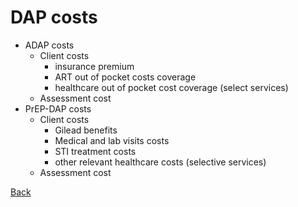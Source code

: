 # DAP costs

* ADAP costs
    - Client costs
        + insurance premium
        + ART out of pocket costs coverage
        + healthcare out of pocket cost coverage (select services)
    - Assessment cost
* PrEP-DAP costs
    - Client costs 
        + Gilead benefits
        + Medical and lab visits costs
        + STI treatment costs
        + other relevant healthcare costs (selective services)
    - Assessment cost

<a href="ModuleSum.md#DAPcost">Back</a>